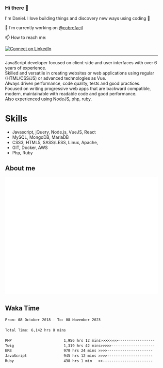 ### Hi there 👋

I'm Daniel. I love building things and discovery new ways using coding :raised_hands: 

🔭 I’m currently working on [@cobrefacil](https://www.cobrefacil.com.br/)

📫 How to reach me:

[![Connect on LinkedIn](https://img.shields.io/badge/--linkedin?label=LinkedIn&logo=LinkedIn&style=social)](https://www.linkedin.com/in/daniel-cerverizzo/)

---

JavaScript developer focused on client-side and user interfaces with over 6 years of experience.  
Skilled and versatile in creating websites or web applications using regular (HTML/CSS/JS) or advanced technologies as Vue.  
Always driven performance, code quality, tests and good practices.  
 Focused on writing progressive web apps that are backward compatible, modern, maintainable with readable code and good performance.  
Also experienced using NodeJS, php, ruby. 


# Skills

 - Javascript, jQuery, Node.js, VueJS, React
 - MySQL, MongoDB, MariaDB    
 - CSS3, HTML5, SASS/LESS,  Linux, Apache,
 - GIT, Docker, AWS
 - Php, Ruby

## About me

![Metrics](/github-metrics.svg)

## Waka Time

<!--START_SECTION:waka-->

```txt
From: 08 October 2018 - To: 08 November 2023

Total Time: 6,142 hrs 8 mins

PHP                        1,956 hrs 12 mins>>>>>>>>-----------------   31.85 %
Twig                       1,319 hrs 42 mins>>>>>--------------------   21.49 %
ERB                        970 hrs 24 mins >>>>---------------------   15.80 %
JavaScript                 945 hrs 12 mins >>>>---------------------   15.39 %
Ruby                       438 hrs 1 min   >>-----------------------   07.13 %
```

<!--END_SECTION:waka-->

